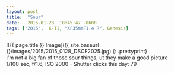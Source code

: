 ```yaml
---
layout: post
title:  "Sour"
date:   2015-01-28  18:45:47 -0600
tags: ["2015",  X-T1, "XF35mmF1.4 R", Genesis]
---
```

![{{ page.title }} Image]({{ site.baseurl }}/images/2015/2015_0128_DSCF2025.jpg)
{: .prettyprint}  
I'm not a big fan of those sour things, ut they make a good picture  
1/100 sec, f/1.6, ISO 2000 - Shutter clicks this day: 79